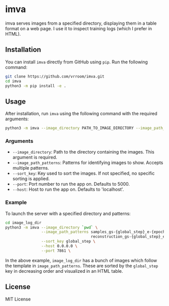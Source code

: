 # imva 

imva serves images from a specified directory, displaying them in a table format on a web page. I use it to inspect training logs (which I prefer in HTML).

## Installation

You can install `imva` directly from GitHub using `pip`. Run the following command:

```bash
git clone https://github.com/vrroom/imva.git
cd imva
python3 -m pip install -e .
```

## Usage

After installation, run `imva` using the following command with the required arguments:

```bash
python3 -m imva --image_directory PATH_TO_IMAGE_DIRECTORY --image_path_patterns IMAGE_PATH_PATTERNS --sort_key SORT_KEY
```

### Arguments

- `--image_directory`: Path to the directory containing the images. This argument is required.
- `--image_path_patterns`: Patterns for identifying images to show. Accepts multiple patterns.
- `--sort_key`: Key used to sort the images. If not specified, no specific sorting is applied.
- `--port`: Port number to run the app on. Defaults to 5000.
- `--host`: Host to run the app on. Defaults to 'localhost'.

### Example

To launch the server with a specified directory and patterns:

```bash
cd image_log_dir
python3 -m imva --image_directory `pwd` \
                --image_path_patterns samples_gs-{global_step}_e-{epoch}_b-{batch}.png \
                                      reconstruction_gs-{global_step}_e-{epoch}_b-{batch}.png \
                --sort_key global_step \
                --host 0.0.0.0 \
                --port 7861 \
```

In the above example, `image_log_dir` has a bunch of images which follow the template in `image_path_patterns`. These are sorted by the `global_step` key in decreasing order and visualized in an HTML table.

## License

MIT License
